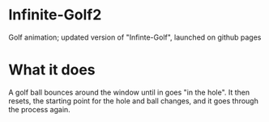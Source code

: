 # Infinite-Golf2
Golf animation; updated version of "Infinte-Golf", launched on github pages

# What it does
A golf ball bounces around the window until in goes "in the hole". It then resets, the starting point for the hole and ball changes, and it goes through the process again.
